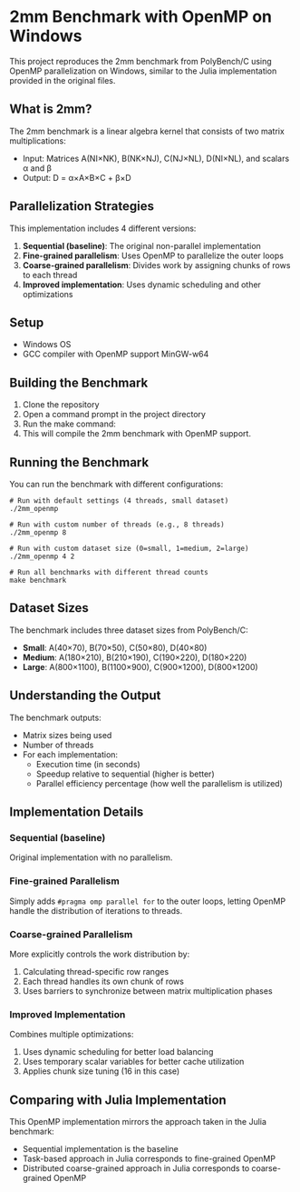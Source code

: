 # 2mm Benchmark with OpenMP on Windows

This project reproduces the 2mm benchmark from PolyBench/C using OpenMP parallelization on Windows, similar to the Julia implementation provided in the original files.

## What is 2mm?

The 2mm benchmark is a linear algebra kernel that consists of two matrix multiplications:
- Input: Matrices A(NI×NK), B(NK×NJ), C(NJ×NL), D(NI×NL), and scalars α and β
- Output: D = α×A×B×C + β×D

## Parallelization Strategies

This implementation includes 4 different versions:

1. **Sequential (baseline)**: The original non-parallel implementation
2. **Fine-grained parallelism**: Uses OpenMP to parallelize the outer loops
3. **Coarse-grained parallelism**: Divides work by assigning chunks of rows to each thread
4. **Improved implementation**: Uses dynamic scheduling and other optimizations

## Setup
- Windows OS
- GCC compiler with OpenMP support MinGW-w64 

## Building the Benchmark
1. Clone the repository
2. Open a command prompt in the project directory
3. Run the make command:
4. This will compile the 2mm benchmark with OpenMP support.

## Running the Benchmark
You can run the benchmark with different configurations:

```
# Run with default settings (4 threads, small dataset)
./2mm_openmp

# Run with custom number of threads (e.g., 8 threads)
./2mm_openmp 8

# Run with custom dataset size (0=small, 1=medium, 2=large)
./2mm_openmp 4 2

# Run all benchmarks with different thread counts
make benchmark
```

## Dataset Sizes

The benchmark includes three dataset sizes from PolyBench/C:
- **Small**: A(40×70), B(70×50), C(50×80), D(40×80)
- **Medium**: A(180×210), B(210×190), C(190×220), D(180×220)
- **Large**: A(800×1100), B(1100×900), C(900×1200), D(800×1200)

## Understanding the Output

The benchmark outputs:
- Matrix sizes being used
- Number of threads
- For each implementation:
  - Execution time (in seconds)
  - Speedup relative to sequential (higher is better)
  - Parallel efficiency percentage (how well the parallelism is utilized)

## Implementation Details
### Sequential (baseline)
Original implementation with no parallelism.

### Fine-grained Parallelism
Simply adds `#pragma omp parallel for` to the outer loops, letting OpenMP handle the distribution of iterations to threads.

### Coarse-grained Parallelism
More explicitly controls the work distribution by:
1. Calculating thread-specific row ranges
2. Each thread handles its own chunk of rows
3. Uses barriers to synchronize between matrix multiplication phases

### Improved Implementation
Combines multiple optimizations:
1. Uses dynamic scheduling for better load balancing
2. Uses temporary scalar variables for better cache utilization
3. Applies chunk size tuning (16 in this case)

## Comparing with Julia Implementation
This OpenMP implementation mirrors the approach taken in the Julia benchmark:
- Sequential implementation is the baseline
- Task-based approach in Julia corresponds to fine-grained OpenMP
- Distributed coarse-grained approach in Julia corresponds to coarse-grained OpenMP



